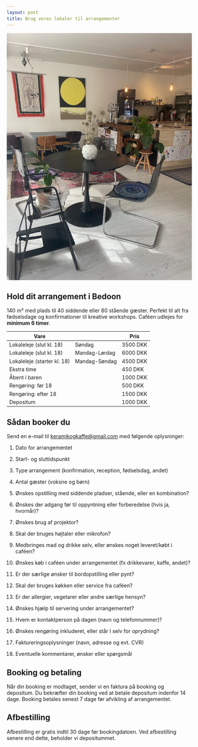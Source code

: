 ```yaml
---
layout: post
title: Brug vores lokaler til arrangementer
---
```

![](/media/arrangementer_billede.jpg)

## Hold dit arrangement i Bedoon

140 m² med plads til 40 siddende eller 80 stående gæster. Perfekt til alt fra fødselsdage og konfirmationer til kreative workshops. Caféen udlejes for **minimum 6 timer**.

| Vare |     | Pris |
| --- | --- | --- |
| Lokaleleje (slut kl. 18) | Søndag | 3500 DKK |
| Lokaleleje (slut kl. 18) | Mandag-Lørdag | 6000 DKK |
| Lokaleleje (starter kl. 18) | Mandag-Søndag | 4500 DKK |
| Ekstra time |     | 450 DKK |
| Åbent i baren |     | 1000 DKK |
| Rengøring: før 18 |     | 500 DKK |
| Rengøring: efter 18 |     | 1500 DKK |
| Depositum |     | 1000 DKK |

## Sådan booker du

Send en e-mail til [keramikogkaffe@gmail.com](mailto:keramikogkaffe@gmail.com) med følgende oplysninger:

1.  Dato for arrangementet
    
2.  Start- og sluttidspunkt
    
3.  Type arrangement (konfirmation, reception, fødselsdag, andet)
    
4.  Antal gæster (voksne og børn)
    
5.  Ønskes opstilling med siddende pladser, stående, eller en kombination?
    
6.  Ønskes der adgang før til oppyntning eller forberedelse (hvis ja, hvornår)?
    
7.  Ønskes brug af projektor?
    
8.  Skal der bruges højtaler eller mikrofon?
    
9.  Medbringes mad og drikke selv, eller ønskes noget leveret/købt i caféen?
    
10.  Ønskes køb i caféen under arrangementet (fx drikkevarer, kaffe, andet)?
    
11.  Er der særlige ønsker til bordopstilling eller pynt?
    
12.  Skal der bruges køkken eller service fra caféen?
    
13.  Er der allergier, vegetarer eller andre særlige hensyn?
    
14.  Ønskes hjælp til servering under arrangementet?
    
15.  Hvem er kontaktperson på dagen (navn og telefonnummer)?
    
16.  Ønskes rengøring inkluderet, eller står I selv for oprydning?
    
17.  Faktureringsoplysninger (navn, adresse og evt. CVR)
    
18.  Eventuelle kommentarer, ønsker eller spørgsmål
    

## Booking og betaling

Når din booking er modtaget, sender vi en faktura på booking og depositum. Du bekræfter din booking ved at betale depositum indenfor 14 dage. Booking betales senest 7 dage før afvikling af arrangementet.

## Afbestilling

Afbestilling er gratis indtil 30 dage før bookingdatoen. Ved afbestilling senere end dette, beholder vi depositummet.